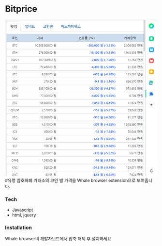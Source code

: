 # Bitprice





![loginView](./image/portfolio-2.PNG)
#유명 암호화폐 거래소의 코인 별 가격을 Whale browser extension으로 보여줍니다.

  
### Tech



* Javascript
* html, jquery



### Installation

Whale browser의 개발자모드에서 압축 해제 후 설치하세요
